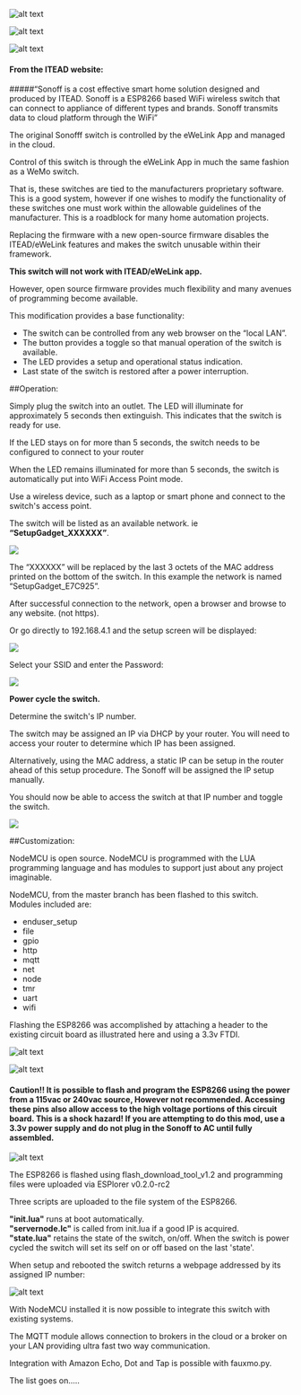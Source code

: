 ![alt text](https://github.com/breagan/sonoff-nodemcu/raw/master/pics/sonoff2.png )

![alt text](https://github.com/breagan/sonoff-nodemcu/raw/master/pics/plus-sign-simple.png )

![alt text](https://github.com/breagan/sonoff-nodemcu/raw/master/pics/nodemcu2.png )

#### From the ITEAD website:

#####“Sonoff is a cost effective smart home solution designed and produced by ITEAD. Sonoff is a ESP8266 based WiFi wireless switch that can connect to appliance of different types and brands. Sonoff transmits data to cloud platform through the WiFi”

The original Sonofff switch is controlled by the eWeLink App and managed in the cloud.

Control of this switch is through the eWeLink App in much the same fashion as a WeMo switch. 

That is, these switches are tied to the manufacturers proprietary software. This is a good system, however if one wishes to modify the functionality of these switches one must work within the allowable guidelines of the manufacturer. This is a roadblock for many home automation projects.

Replacing the firmware with a new open-source firmware disables the ITEAD/eWeLink features and makes the switch unusable within their framework.

__This switch will not work with ITEAD/eWeLink app.__


However, open source firmware provides much flexibility and many avenues of programming become available. 

This modification provides a base functionality:
     
* The switch can be controlled from any web browser on the “local LAN”.
* The button provides a toggle so that manual operation of the switch is available.
* The LED provides a setup and operational status indication.
* Last state of the switch is restored after a power interruption.


##Operation:

Simply plug the switch into an outlet. The LED will illuminate for approximately 5 seconds then extinguish.  This indicates that the switch is ready for use.

If the LED stays on for more than 5 seconds, the switch needs to be configured to connect to your router

When the LED remains illuminated for more than 5 seconds, the switch is automatically put into WiFi Access Point mode.

Use a wireless device, such as a laptop or smart phone and connect to the switch's access point. 

The switch will be listed as an available network. ie __“SetupGadget_XXXXXX”__. 

![](https://github.com/breagan/sonoff-nodemcu/raw/master/pics/setup00.png )

The “XXXXXX” will be replaced by the last 3 octets of the MAC address printed on the bottom of the switch. In this example the network is named “SetupGadget_E7C925”.

After successful connection to the network, open a browser and browse to any website. (not https).

Or go directly to 192.168.4.1 and the setup screen will be displayed:

![](https://github.com/breagan/sonoff-nodemcu/raw/master/pics/setup02.png )

Select your SSID and enter the Password:

![](https://github.com/breagan/sonoff-nodemcu/raw/master/pics/setup04.png )

__Power cycle the switch.__

Determine the switch's IP number.

The switch may be assigned an IP via DHCP by your router. You will need to access your router to determine which IP has been assigned.

Alternatively, using the MAC address, a static IP can be setup in the router ahead of this setup procedure. The Sonoff will be assigned the IP setup manually.

You should now be able to access the switch at that IP number and toggle the switch.

![](https://github.com/breagan/sonoff-nodemcu/raw/master/pics/webpage1.png )


##Customization:

NodeMCU is open source. NodeMCU is programmed with the LUA programming language and has modules to support just about any project imaginable. 

NodeMCU, from the master branch has been flashed to this switch. 
Modules included are:

* enduser_setup
* file
* gpio
* http
* mqtt
* net
* node
* tmr
* uart
* wifi

Flashing the ESP8266 was accomplished by attaching a header to the existing circuit board as illustrated here and using a 3.3v FTDI.

![alt text](https://github.com/breagan/sonoff-nodemcu/raw/master/pics/pinout.png )

![alt text](https://github.com/breagan/sonoff-nodemcu/raw/master/pics/caution.png )

#### Caution!!  It is possible to flash and program the ESP8266 using the power from a 115vac or 240vac source, However not recommended.  Accessing these pins also allow access to the high voltage portions of this circuit board.  This is a shock hazard! If you are attempting to do this mod, use a 3.3v power supply and do not plug in the Sonoff to AC until fully assembled.
![alt text](https://github.com/breagan/sonoff-nodemcu/raw/master/pics/caution.png )

The ESP8266 is flashed using flash_download_tool_v1.2 and programming files were uploaded via ESPlorer v0.2.0-rc2 

Three scripts are uploaded to the file system of the ESP8266.

__"init.lua"__ runs at boot automatically.  
**"servernode.lc"** is called from init.lua if a good IP is acquired.  
**"state.lua"** retains the state of the switch, on/off.  When the switch is power cycled the switch will set its self on or off based on the last 'state'.

When setup and rebooted the switch returns a webpage addressed by its assigned IP number:

![alt text](https://github.com/breagan/sonoff-nodemcu/raw/master/pics/webpage1.png )




With NodeMCU installed it is now possible to integrate this switch with existing systems.

The MQTT module allows connection to brokers in the cloud or a broker on your LAN providing ultra fast two way communication.

Integration with Amazon Echo, Dot and Tap is possible with fauxmo.py.

The list goes on.....



